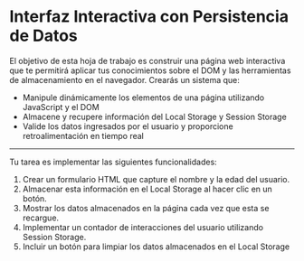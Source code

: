 # Interfaz Interactiva con Persistencia de Datos

El objetivo de esta hoja de trabajo es construir una página web interactiva que te permitirá aplicar tus conocimientos sobre el DOM y las herramientas de almacenamiento en el navegador. Crearás un sistema que:

- Manipule dinámicamente los elementos de una página utilizando JavaScript y el DOM
- Almacene y recupere información del Local Storage y Session Storage
- Valide los datos ingresados por el usuario y proporcione retroalimentación en tiempo real
  
---

Tu tarea es implementar las siguientes funcionalidades:

1. Crear un formulario HTML que capture el nombre y la edad del usuario.
2. Almacenar esta información en el Local Storage al hacer clic en un botón.
3. Mostrar los datos almacenados en la página cada vez que esta se recargue.
4. Implementar un contador de interacciones del usuario utilizando Session Storage.
5. Incluir un botón para limpiar los datos almacenados en el Local Storage


